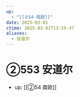 ```yaml
---
up:
  - "[[②54 南欧]]"
date: 2025-03-01
ctime: 2025-03-01T13:19:47
aliases:
  - 安道尔
---
```


# ②553 安道尔

- up: [[②54 南欧]]
